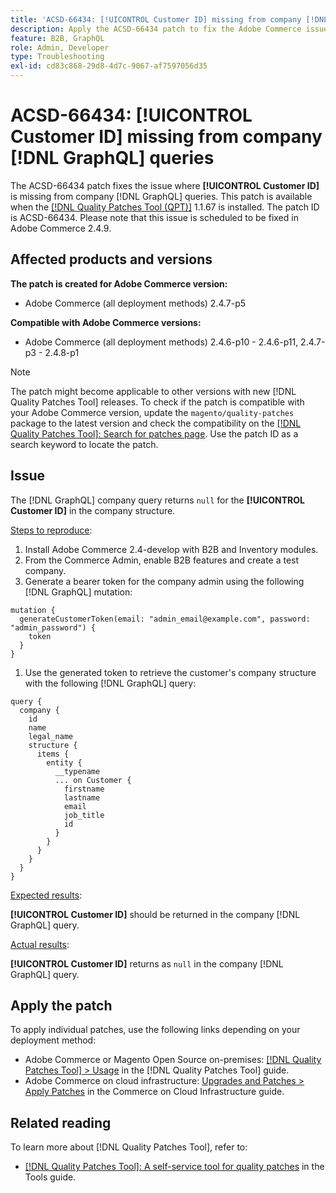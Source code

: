```yaml
---
title: 'ACSD-66434: [!UICONTROL Customer ID] missing from company [!DNL GraphQL] queries'
description: Apply the ACSD-66434 patch to fix the Adobe Commerce issue where [!UICONTROL Customer ID] is missing from the company [!DNL GraphQL] queries.
feature: B2B, GraphQL
role: Admin, Developer
type: Troubleshooting
exl-id: cd83c868-29d8-4d7c-9067-af7597056d35
---
```

# ACSD-66434: [!UICONTROL Customer ID] missing from company [!DNL GraphQL] queries

The ACSD-66434 patch fixes the issue where **[!UICONTROL Customer ID]** is missing from company [!DNL GraphQL] queries. This patch is available when the [[!DNL Quality Patches Tool (QPT)]](/help/tools/quality-patches-tool/quality-patches-tool-to-self-serve-quality-patches.md) 1.1.67 is installed. The patch ID is ACSD-66434. Please note that this issue is scheduled to be fixed in Adobe Commerce 2.4.9.

## Affected products and versions

**The patch is created for Adobe Commerce version:**

* Adobe Commerce (all deployment methods) 2.4.7-p5

**Compatible with Adobe Commerce versions:**

* Adobe Commerce (all deployment methods) 2.4.6-p10 - 2.4.6-p11, 2.4.7-p3 - 2.4.8-p1

>[!NOTE]
>
>The patch might become applicable to other versions with new [!DNL Quality Patches Tool] releases. To check if the patch is compatible with your Adobe Commerce version, update the `magento/quality-patches` package to the latest version and check the compatibility on the [[!DNL Quality Patches Tool]: Search for patches page](https://experienceleague.adobe.com/tools/commerce-quality-patches/index.html). Use the patch ID as a search keyword to locate the patch.

## Issue

The [!DNL GraphQL] company query returns `null` for the **[!UICONTROL Customer ID]** in the company structure.

<u>Steps to reproduce</u>:

1. Install Adobe Commerce 2.4-develop with B2B and Inventory modules.
1. From the Commerce Admin, enable B2B features and create a test company.
1. Generate a bearer token for the company admin using the following [!DNL GraphQL] mutation:

```
mutation {
  generateCustomerToken(email: "admin_email@example.com", password: "admin_password") {
    token
  }
}
```

1. Use the generated token to retrieve the customer's company structure with the following [!DNL GraphQL] query:

```
query {
  company {
    id
    name
    legal_name
    structure {
      items {
        entity {
          __typename
          ... on Customer {
            firstname
            lastname
            email
            job_title
            id
          }
        }
      }
    }
  }
}
```

<u>Expected results</u>:

**[!UICONTROL Customer ID]** should be returned in the company [!DNL GraphQL] query.

<u>Actual results</u>:

**[!UICONTROL Customer ID]** returns as `null` in the company [!DNL GraphQL] query.

## Apply the patch

To apply individual patches, use the following links depending on your deployment method:

* Adobe Commerce or Magento Open Source on-premises: [[!DNL Quality Patches Tool] > Usage](/help/tools/quality-patches-tool/usage.md) in the [!DNL Quality Patches Tool] guide.
* Adobe Commerce on cloud infrastructure: [Upgrades and Patches > Apply Patches](https://experienceleague.adobe.com/docs/commerce-cloud-service/user-guide/develop/upgrade/apply-patches.html) in the Commerce on Cloud Infrastructure guide.

## Related reading

To learn more about [!DNL Quality Patches Tool], refer to:

* [[!DNL Quality Patches Tool]: A self-service tool for quality patches](/help/tools/quality-patches-tool/quality-patches-tool-to-self-serve-quality-patches.md) in the Tools guide.
